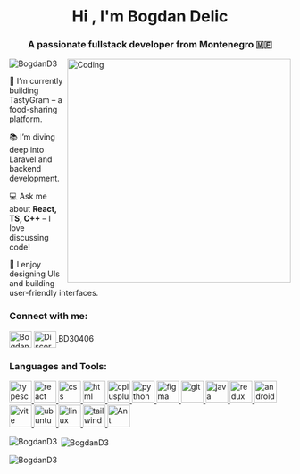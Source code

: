 <h1 align="center">Hi , I'm Bogdan Delic</h1>
<h3 align="center">A passionate fullstack developer from Montenegro 🇲🇪</h3>
<img align="right" alt="Coding" width="400" src="https://media.giphy.com/media/l3q2K5jinAlCho4mY/giphy.gif">


<p align="left"> <img src="https://komarev.com/ghpvc/?username=BogdanD3&label=Profile%20views&color=0e75b6&style=flat" alt="BogdanD3" /> </p>

🚀 I’m currently building TastyGram – a food-sharing platform.

📚 I’m diving deep into Laravel and backend development.

💻 Ask me about **React, TS, C++** – I love discussing code!

🎨 I enjoy designing UIs and building user-friendly interfaces.

<h3 align="left">Connect with me:</h3>
<p align="left">
<a href="https://www.instagram.com/delicbogdan_" target="blank"><img align="center" src="https://raw.githubusercontent.com/rahuldkjain/github-profile-readme-generator/master/src/images/icons/Social/instagram.svg" alt="Bogdan" height="30" width="40" /></a>
 <a href="https://discord.com/users/your-user-id" target="_blank">
    <img align="center" src="https://upload.wikimedia.org/wikipedia/commons/6/6c/Discord_logo_2021.svg" alt="Discord" height="30" width="40" />
  </a>
  </a>
  <span> BD30406</span>

<h3 align="left">Languages and Tools:</h3>
<p align="left">
  <!-- TypeScript -->
  <a href="https://www.typescriptlang.org/" target="_blank" rel="noreferrer">
    <img src="https://cdn.jsdelivr.net/gh/devicons/devicon/icons/typescript/typescript-original.svg" alt="typescript" width="40" height="40"/>
  </a>
  <!-- React -->
  <a href="https://reactjs.org/" target="_blank" rel="noreferrer">
    <img src="https://cdn.jsdelivr.net/gh/devicons/devicon/icons/react/react-original.svg" alt="react" width="40" height="40"/>
  </a>
  <!-- CSS -->
  <a href="https://www.w3schools.com/css/" target="_blank" rel="noreferrer">
    <img src="https://cdn.jsdelivr.net/gh/devicons/devicon/icons/css3/css3-original.svg" alt="css" width="40" height="40"/>
  </a>
  <!-- HTML -->
  <a href="https://www.w3.org/html/" target="_blank" rel="noreferrer">
    <img src="https://cdn.jsdelivr.net/gh/devicons/devicon/icons/html5/html5-original.svg" alt="html" width="40" height="40"/>
  </a>
  <!-- C++ -->
  <a href="https://cplusplus.com/" target="_blank" rel="noreferrer">
    <img src="https://cdn.jsdelivr.net/gh/devicons/devicon/icons/cplusplus/cplusplus-original.svg" alt="cplusplus" width="40" height="40"/>
  </a>
  <!-- Python -->
  <a href="https://www.python.org/" target="_blank" rel="noreferrer">
    <img src="https://cdn.jsdelivr.net/gh/devicons/devicon/icons/python/python-original.svg" alt="python" width="40" height="40"/>
  </a>
  <!-- Figma -->
  <a href="https://www.figma.com/" target="_blank" rel="noreferrer">
    <img src="https://www.vectorlogo.zone/logos/figma/figma-icon.svg" alt="figma" width="40" height="40"/>
  </a>
  <!-- Git -->
  <a href="https://git-scm.com/" target="_blank" rel="noreferrer">
    <img src="https://cdn.jsdelivr.net/gh/devicons/devicon/icons/git/git-original.svg" alt="git" width="40" height="40"/>
  </a>
  <!-- Java -->
  <a href="https://www.java.com/" target="_blank" rel="noreferrer">
    <img src="https://cdn.jsdelivr.net/gh/devicons/devicon/icons/java/java-original.svg" alt="java" width="40" height="40"/>
  </a>
  <!-- Redux -->
  <a href="https://redux.js.org/" target="_blank" rel="noreferrer">
    <img src="https://cdn.jsdelivr.net/gh/devicons/devicon/icons/redux/redux-original.svg" alt="redux" width="40" height="40"/>
  </a>
  <!-- Android Studio -->
  <a href="https://developer.android.com/studio" target="_blank" rel="noreferrer">
    <img src="https://cdn.jsdelivr.net/gh/devicons/devicon/icons/androidstudio/androidstudio-original.svg" alt="android studio" width="40" height="40"/>
  </a>
  <!-- Vite -->
  <a href="https://vitejs.dev/" target="_blank" rel="noreferrer">
    <img src="https://vitejs.dev/logo.svg" alt="vite" width="40" height="40"/>
  </a>
  <!-- Ubuntu -->
  <a href="https://ubuntu.com/" target="_blank" rel="noreferrer">
    <img src="https://assets.ubuntu.com/v1/29985a98-ubuntu-logo32.png" alt="ubuntu" width="40" height="40"/>
  </a>
  <!-- Linux -->
  <a href="https://www.linux.org/" target="_blank" rel="noreferrer">
    <img src="https://cdn.jsdelivr.net/gh/devicons/devicon/icons/linux/linux-original.svg" alt="linux" width="40" height="40"/>
  </a>
  <!-- Tailwind CSS -->
<a href="https://tailwindcss.com/" target="_blank" rel="noreferrer"> <img src="https://www.vectorlogo.zone/logos/tailwindcss/tailwindcss-icon.svg" alt="tailwind" width="40" height="40"/> 
  <a href="https://ant.design/" target="_blank" rel="noreferrer">
    <img src="https://www.svgrepo.com/show/353401/ant-design.svg" alt="Ant Design" width="40" height="40"/>
  </a>
</p> 

<p><img align="left" src="https://github-readme-stats.vercel.app/api/top-langs?username=BogdanD3&show_icons=true&locale=en&layout=compact" alt="BogdanD3" /></p>

<p>&nbsp;<img align="center" src="https://github-readme-stats.vercel.app/api?username=BogdanD3&show_icons=true&locale=en" alt="BogdanD3" /></p>

<p><img align="center" src="https://camo.githubusercontent.com/5f02fb7a716ae331d02cc99e8bcd018ea14cf3f6024f6b3399ad826fbaf549ee/68747470733a2f2f6769746875622d726561646d652d73747265616b2d73746174732e6865726f6b756170702e636f6d2f3f757365723d746f646f727726" alt="BogdanD3" /></p>
